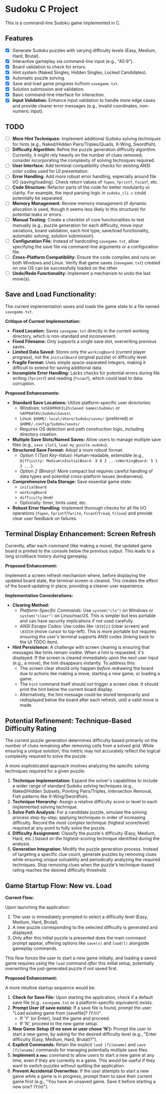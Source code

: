 # Sudoku C Project

This is a command-line Sudoku game implemented in C.

## Features

- [x] Generate Sudoku puzzles with varying difficulty levels (Easy, Medium, Hard, Brutal).
- [x] Interactive gameplay via command-line input (e.g., "A5:9").
- [x] Board validation to check for errors.
- [x] Hint system (Naked Singles, Hidden Singles, Locked Candidates).
- [x] Automatic puzzle solving.
- [x] Save and load game progress to/from `savegame.txt`.
- [x] Solution submission and validation.
- [x] Basic command-line interface for interaction.
- [x] **Input Validation:** Enhance input validation to handle more edge cases and provide clearer error messages (e.g., invalid coordinates, non-numeric input).

## TODO

- [ ] **More Hint Techniques:** Implement additional Sudoku solving techniques for hints (e.g., Naked/Hidden Pairs/Triples/Quads, X-Wing, Swordfish).
- [ ] **Difficulty Algorithm:** Refine the puzzle generation difficulty algorithm. Currently, it might rely heavily on the number of clues removed; consider incorporating the complexity of solving techniques required.
- [ ] **User Interface:** Add terminal compatibility checks for existing ANSI color codes used for UI presentation.
- [ ] **Error Handling:** Add more robust error handling, especially around file I/O (saving/loading). Check return values of `fopen`, `fprintf`, `fscanf`, etc.
- [ ] **Code Structure:** Refactor parts of the code for better modularity or clarity. For example, the input parsing logic in `sudoku_cli.c` could potentially be separated.
- [ ] **Memory Management:** Review memory management (if dynamic allocation is used, though it seems less likely in this structure) for potential leaks or errors.
- [ ] **Manual Testing:** Create a checklist of core functionalities to test manually (e.g., puzzle generation for each difficulty, move input variations, board validation, each hint type, save/load functionality, automatic solving, solution submission).
- [ ] **Configuration File:** Instead of hardcoding `savegame.txt`, allow specifying the save file via command-line arguments or a configuration file.
- [ ] **Cross-Platform Compatibility:** Ensure the code compiles and runs on both Windows and Linux. Verify that game saves (`savegame.txt`) created on one OS can be successfully loaded on the other.
- [ ] **Undo/Redo Functionality:** Implement a mechanism to undo the last move(s).

## Save and Load Functionality:

The current implementation saves and loads the game state to a file named `savegame.txt`.

**Critique of Current Implementation:**

- **Fixed Location:** Saves `savegame.txt` directly in the current working directory, which is non-standard and inconvenient.
- **Fixed Filename:** Only supports a single save slot, overwriting previous saves.
- **Limited Data Saved:** Stores only the `workingBoard` (current player progress), not the `initialBoard` (original puzzle) or difficulty level.
- **Fragile Format:** Uses simple space-separated integers, making it difficult to extend for saving additional data.
- **Incomplete Error Handling:** Lacks checks for potential errors during file writing (`fprintf`) and reading (`fscanf`), which could lead to data corruption.

**Proposed Enhancements:**

- **Standard Save Locations:** Utilize platform-specific user directories:
  - Windows: `%USERPROFILE%\Saved Games\Sudoku\` or `%APPDATA%\Sudoku\Saves\`
  - Linux: `$HOME/.local/share/Sudoku/saves/` (preferred) or `$HOME/.config/Sudoku/saves/`
  - Requires OS detection and path construction logic, including directory creation.
- **Multiple Save Slots/Named Saves:** Allow users to manage multiple save files (e.g., `save slot1`, `load my_puzzle.sudoku`).
- **Structured Save Format:** Adopt a more robust format:
  - _Option 1 (Text Key-Value):_ Human-readable, extensible (e.g., `Difficulty: Medium\nInitialBoard: 0 0 3 ...\nWorkingBoard: 5 1 3 ...`).
  - _Option 2 (Binary):_ More compact but requires careful handling of data types and potential cross-platform issues (endianness).
- **Comprehensive Data Storage:** Save essential game state:
  - `initialBoard`
  - `workingBoard`
  - `difficulty` level
  - Optionally: timer, hints used, etc.
- **Robust Error Handling:** Implement thorough checks for all file I/O operations (`fopen`, `fprintf`/`fwrite`, `fscanf`/`fread`, `fclose`) and provide clear user feedback on failures.

## Terminal Display Enhancement: Screen Refresh

Currently, after each command (like making a move), the updated game board is printed to the console below the previous output. This leads to a long scrollback history during gameplay.

**Proposed Enhancement:**

Implement a screen refresh mechanism where, before displaying the updated board state, the terminal screen is cleared. This creates the effect of the board updating in place, providing a cleaner user experience.

**Implementation Considerations:**

- **Clearing Method:**
  - _Platform-Specific Commands:_ Use `system("cls")` on Windows or `system("clear")` on Linux/macOS. This is simpler but less portable and can have security implications if not used carefully.
  - _ANSI Escape Codes:_ Use codes like `\033[2J` (clear screen) and `\033[H` (move cursor to top-left). This is more portable but requires ensuring the user's terminal supports ANSI codes (linking back to the UI TODO item).
- **Hint Persistence:** A challenge with screen clearing is ensuring that messages like hints remain visible. When a hint is requested, it's displayed. If the screen is cleared immediately upon the _next_ user input (e.g., a move), the hint disappears instantly. To address this:
  - The screen clear should only happen _before_ redrawing the board due to actions like making a move, starting a new game, or loading a game.
  - The `hint` command itself should _not_ trigger a screen clear. It should print the hint below the current board display.
  - Alternatively, the hint message could be stored temporarily and redisplayed below the board after each refresh, until a valid move is made.

## Potential Refinement: Technique-Based Difficulty Rating

The current puzzle generation determines difficulty based primarily on the number of clues remaining after removing cells from a solved grid. While ensuring a unique solution, this metric may not accurately reflect the logical complexity required to solve the puzzle.

A more sophisticated approach involves analyzing the specific solving techniques required for a given puzzle:

1.  **Technique Implementation:** Expand the solver's capabilities to include a wider range of standard Sudoku solving techniques (e.g., Naked/Hidden Subsets, Pointing Pairs/Triples, Intersection Removal, Fish patterns like X-Wing/Swordfish).
2.  **Technique Hierarchy:** Assign a relative difficulty score or level to each implemented solving technique.
3.  **Solve Path Analysis:** For a candidate puzzle, simulate the solving process step-by-step, applying techniques in order of increasing difficulty. Record the most complex technique (highest score/level) required at any point to fully solve the puzzle.
4.  **Difficulty Assignment:** Classify the puzzle's difficulty (Easy, Medium, Hard, etc.) based on the highest-scoring technique identified during the analysis.
5.  **Generation Integration:** Modify the puzzle generation process. Instead of targeting a specific clue count, generate puzzles by removing clues while ensuring unique solvability and periodically analyzing the required techniques. Stop removing clues when the puzzle's technique-based rating reaches the desired difficulty threshold.

## Game Startup Flow: New vs. Load

**Current Flow:**

Upon launching the application:

1.  The user is immediately prompted to select a difficulty level (Easy, Medium, Hard, Brutal).
2.  A new puzzle corresponding to the selected difficulty is generated and displayed.
3.  Only after this initial puzzle is presented does the main command prompt appear, offering options like `save(s)` and `load(l)` alongside gameplay commands.

This flow forces the user to start a new game initially, and loading a saved game requires using the `load` command _after_ this initial setup, potentially overwriting the just-generated puzzle if not saved first.

**Proposed Enhancement:**

A more intuitive startup sequence would be:

1.  **Check for Save File:** Upon starting the application, check if a default save file (e.g., `savegame.txt` or a platform-specific equivalent) exists.
2.  **Prompt User (if save exists):** If a save file is found, prompt the user: "Load existing game from [savefile]? (Y/n)".
    - If 'Y' (or Enter), load the game and proceed.
    - If 'N', proceed to the new game setup.
3.  **New Game Setup (if no save or user chose 'N'):** Prompt the user to start a new game, by asking for the desired difficulty level (e.g., "Enter difficulty (Easy, Medium, Hard, Brutal)?").
4.  **Explicit Commands:** Retain the explicit `load [filename]` and `save [filename]` commands for managing potentially multiple save files.
5.  **Implement a `new`:** command to allow users to start a new game at any time, even if they are currently in a game. This would be useful if they want to switch puzzles without quitting the application.
6.  **Prevent Accidental Overwrites:** If the user attempts to start a new game while a game is in progress, prompt them to save their current game first (e.g., "You have an unsaved game. Save it before starting a new one? (Y/n)").
